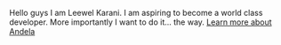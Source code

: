 Hello guys I am Leewel Karani. I am aspiring to become a world class developer. More importantly I want to do it... the way. [Learn more about Andela](https://andela.com/)
